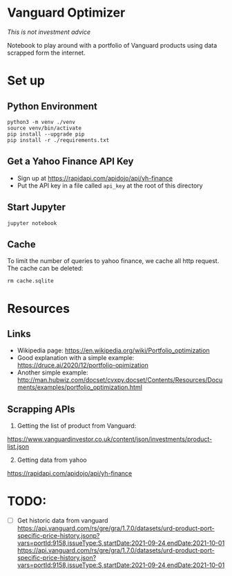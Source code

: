 # Vanguard Optimizer

*This is not investment advice*

Notebook to play around with a portfolio of Vanguard products using data scrapped form the internet. 

# Set up

## Python Environment

```shell
python3 -m venv ./venv
source venv/bin/activate
pip install --upgrade pip
pip install -r ./requirements.txt
```
## Get a Yahoo Finance API Key

* Sign up at https://rapidapi.com/apidojo/api/yh-finance
* Put the API key in a file called `api_key` at the root of this directory 

## Start Jupyter

```shell
jupyter notebook 
```

## Cache 

To limit the number of queries to yahoo finance, we cache all http request. The cache can be deleted:
```shell
rm cache.sqlite
```
# Resources

## Links

* Wikipedia page: https://en.wikipedia.org/wiki/Portfolio_optimization
* Good explanation with a simple example: https://druce.ai/2020/12/portfolio-opimization
* Another simple example: http://man.hubwiz.com/docset/cvxpy.docset/Contents/Resources/Documents/examples/portfolio_optimization.html

## Scrapping APIs

1. Getting the list of product from Vanguard:

https://www.vanguardinvestor.co.uk/content/json/investments/product-list.json

2. Getting data from yahoo

https://rapidapi.com/apidojo/api/yh-finance


# TODO:

- [ ] Get historic data from vanguard  
https://api.vanguard.com/rs/gre/gra/1.7.0/datasets/urd-product-port-specific-price-history.jsonp?vars=portId:9158,issueType:S,startDate:2021-09-24,endDate:2021-10-01
https://api.vanguard.com/rs/gre/gra/1.7.0/datasets/urd-product-port-specific-price-history.json?vars=portId:9158,issueType:S,startDate:2021-09-24,endDate:2021-10-01

